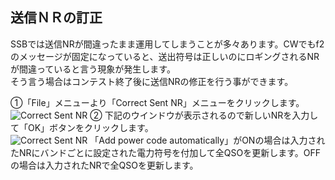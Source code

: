 ## 送信ＮＲの訂正
SSBでは送信NRが間違ったまま運用してしまうことが多々あります。CWでもf2のメッセージが固定になっていると、送出符号は正しいのにロギングされるNRが間違っていると言う現象が発生します。  
そう言う場合はコンテスト終了後に送信NRの修正を行う事ができます。  
  
①「File」メニューより「Correct Sent NR」メニューをクリックします。  
![Correct Sent NR](https://raw.githubusercontent.com/jr8ppg/zLog/images/correct_sent_nr_1.png)
② 下記のウインドウが表示されるので新しいNRを入力して「OK」ボタンをクリックします。  
![Correct Sent NR](https://raw.githubusercontent.com/jr8ppg/zLog/images/correct_sent_nr_2.png)
「Add power code automatically」がONの場合は入力されたNRにバンドごとに設定された電力符号を付加して全QSOを更新します。OFFの場合は入力されたNRで全QSOを更新します。
